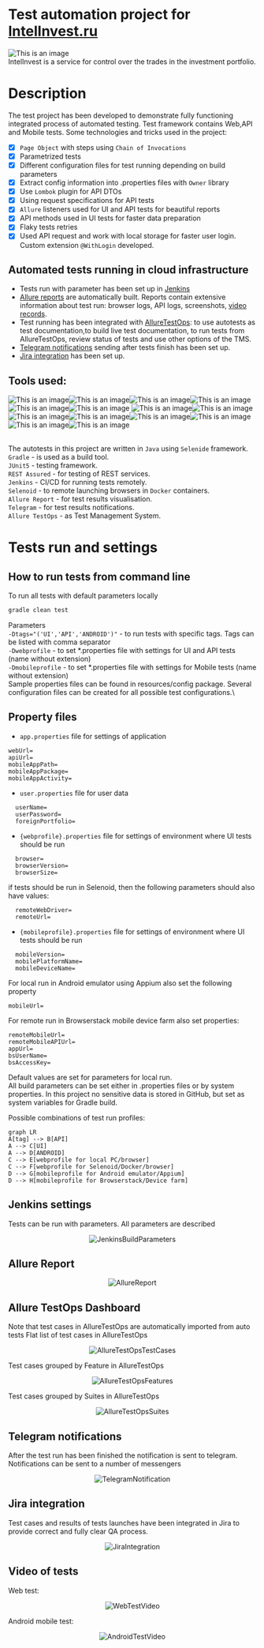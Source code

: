 # Test automation project for [IntelInvest.ru](https://intelinvest.ru)
![This is an image](/readmeresources/index_logo.png)\
IntelInvest is a service for control over the trades in the investment portfolio. 

# <a name="Description">Description</a>

The test project has been developed to demonstrate fully functioning integrated process of automated testing.
Test framework contains Web,API and Mobile tests.
Some technologies and tricks used in the project:

- [x] `Page Object` with steps using `Chain of Invocations`
- [x] Parametrized tests
- [x] Different configuration files for test running depending on build parameters
- [x] Extract config information into .properties files with `Owner` library
- [x] Use `Lombok` plugin for API DTOs
- [x] Using request specifications for API tests
- [x] `Allure` listeners used for UI and API tests for beautiful reports
- [x] API methods used in UI tests for faster data preparation
- [x] Flaky tests retries
- [x] Used API request and work with local storage for faster user login.
  Custom extension `@WithLogin` developed.

## <a>Automated tests running in cloud infrastructure</a>
- Tests run with parameter has been set up in [Jenkins](#HowToRunInJenkins)
- [Allure reports](#Allure) are automatically built. Reports contain extensive information about test run:
  browser logs, API logs, screenshots, [video records](#Video).
- Test running has been integrated with [AllureTestOps](#AllureTestOps): to use autotests as test documentation,to build live test documentation,
  to run tests from AllureTestOps, review status of tests and use other options of the TMS.
- [Telegram notifications](#TelegramNotifications) sending after tests finish has been set up.
- [Jira integration](#Jira) has been set up.

## Tools used:
![This is an image](/readmeresources/Java.png)![This is an image](/readmeresources/Gradle.png)![This is an image](/readmeresources/Intelij_IDEA.png)![This is an image](/readmeresources/Selenide.png)![This is an image](/readmeresources/Rest-Assured.png)![This is an image](/readmeresources/appium.png) ![This is an image](/readmeresources/androidstudio.png)![This is an image](/readmeresources/Selenoid.png)![This is an image](/readmeresources/JUnit5.png)![This is an image](/readmeresources/Jenkins.png)![This is an image](/readmeresources/Allure_Report.png)![This is an image](/readmeresources/AllureTestOps.png)![This is an image](/readmeresources/Telegram.png)![This is an image](/readmeresources/Jira.png)</br></br>

The autotests in this project are written in `Java` using `Selenide` framework.\
`Gradle` - is used as a build tool.  \
`JUnit5` - testing framework.\
`REST Assured` - for testing of REST services.\
`Jenkins` - CI/CD for running tests remotely.\
`Selenoid` - to remote launching browsers in `Docker` containers.\
`Allure Report` - for test results visualisation.\
`Telegram` - for test results notifications.\
`Allure TestOps` - as Test Management System.

# <a name="HowToRun">Tests run and settings</a>

## <a name="HowToRunCommandLine">How to run tests from command line</a>
To run all tests with default parameters locally
```bash
gradle clean test
```

Parameters\
`-Dtags="('UI','API','ANDROID')"` - to run tests with specific tags. Tags can be listed with comma separator\
`-Dwebprofile` - to set *.properties file with settings for UI and API tests (name without extension)\
`-Dmobileprofile` - to set *.properties file with settings for Mobile tests (name without extension)\
Sample properties files can be found in resources/config package. Several configuration files can be created for all 
possible test configurations.\

## <a name="PropertyFiles">Property files</a>

- `app.properties` file for settings of application
```properties
webUrl=
apiUrl=
mobileAppPath=
mobileAppPackage=
mobileAppActivity=
```
- `user.properties` file for user data
```properties
  userName=
  userPassword=
  foreignPortfolio=
```
- `{webprofile}.properties` file for settings of environment where UI tests should be run
```properties
  browser=
  browserVersion= 
  browserSize= 
```
if tests should be run in Selenoid, then the following parameters should also have values:
```properties
  remoteWebDriver= 
  remoteUrl=
```
- `{mobileprofile}.properties` file for settings of environment where UI tests should be run
```properties
  mobileVersion=
  mobilePlatformName=
  mobileDeviceName=
```
For local run in Android emulator using Appium also set the following property
```properties
mobileUrl=
```
For remote run in Browserstack mobile device farm also set properties:
```properties
remoteMobileUrl=
remoteMobileAPIUrl=
appUrl=
bsUserName=
bsAccessKey=
```
Default values are set for parameters for local run.\
All build parameters can be set either in .properties files or by system properties. In this project no sensitive data is stored in GitHub, but set as 
system variables for Gradle build.

Possible combinations of test run profiles:
```mermaid
graph LR
A[tag] --> B[API]
A --> C[UI]
A --> D[ANDROID]
C --> E[webprofile for local PC/browser]
C --> F[webprofile for Selenoid/Docker/browser]
D --> G[mobileprofile for Android emulator/Appium]
D --> H[mobileprofile for Browserstack/Device farm]
```

## <a name="HowToRunInJenkins">Jenkins settings</a>
Tests can be run with parameters. All parameters are described
<p  align="center">
<img src="readmeresources/Jenkins_screen_parameters.png" alt="JenkinsBuildParameters">
</p>

## <a name="Allure">Allure Report</a>
<p  align="center">
<img src="readmeresources/Allure_Report_Summary.png" alt="AllureReport">
</p>

## <a name="AllureTestOps">Allure TestOps Dashboard</a>
Note that test cases in AllureTestOps are automatically imported from auto tests
Flat list of test cases in AllureTestOps
<p  align="center">
<img src="readmeresources/ATO_testcases.png" alt="AllureTestOpsTestCases">
</p>

Test cases grouped by Feature in AllureTestOps
<p  align="center">
<img src="readmeresources/ATO_features.png" alt="AllureTestOpsFeatures">
</p>

Test cases grouped by Suites in AllureTestOps
<p  align="center">
<img src="readmeresources/ATO_suites.png" alt="AllureTestOpsSuites">
</p>

## <a name="TelegramNotifications">Telegram notifications</a>
After the test run has been finished the notification is sent to telegram. Notifications can be sent to a number of messengers
<p  align="center">
<img src="readmeresources/telegram_notification.png" alt="TelegramNotification" >
</p>


## <a name="Jira">Jira integration</a>
Test cases and results of tests launches have been integrated in Jira to provide correct and fully clear QA process.
<p  align="center">
<img src="readmeresources/Jira_integration.png" alt="JiraIntegration" >
</p>


## <a name="Video">Video of tests</a>
Web test:
<p align="center">
  <img src="readmeresources/video_selenoid.gif" alt="WebTestVideo">
</p>

Android mobile test:
<p align="center">
  <img src="readmeresources/video_browserstack.gif" alt="AndroidTestVideo">
</p>
